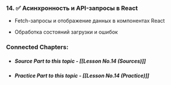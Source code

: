 
### 14. ✅ **Асинхронность и API-запросы в React**
    
- Fetch-запросы и отображение данных в компонентах React
        
- Обработка состояний загрузки и ошибок


### Connected Chapters:
- ##### *Source Part to this topic* - [[Lesson No.14 (Sources)]]
- ##### *Practice Part to this topic* - [[Lesson No.14 (Practice)]]
